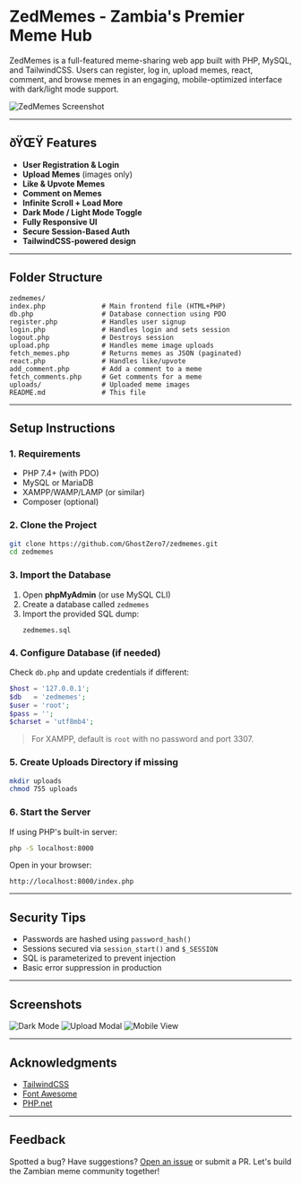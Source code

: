 # ZedMemes - Zambia's Premier Meme Hub

ZedMemes is a full-featured meme-sharing web app built with PHP, MySQL, and TailwindCSS. Users can register, log in, upload memes, react, comment, and browse memes in an engaging, mobile-optimized interface with dark/light mode support.

![ZedMemes Screenshot](screenshot.png)

---

## ðŸŒŸ Features

- **User Registration & Login**
- **Upload Memes** (images only)
- **Like & Upvote Memes**
- **Comment on Memes**
- **Infinite Scroll + Load More**
- **Dark Mode / Light Mode Toggle**
- **Fully Responsive UI**
- **Secure Session-Based Auth**
- **TailwindCSS-powered design**

---

## Folder Structure

```
zedmemes/
index.php              # Main frontend file (HTML+PHP)
db.php                 # Database connection using PDO
register.php           # Handles user signup
login.php              # Handles login and sets session
logout.php             # Destroys session
upload.php             # Handles meme image uploads
fetch_memes.php        # Returns memes as JSON (paginated)
react.php              # Handles like/upvote
add_comment.php        # Add a comment to a meme
fetch_comments.php     # Get comments for a meme
uploads/               # Uploaded meme images
README.md              # This file
```

---

## Setup Instructions

### 1. Requirements
- PHP 7.4+ (with PDO)
- MySQL or MariaDB
- XAMPP/WAMP/LAMP (or similar)
- Composer (optional)

### 2. Clone the Project

```bash
git clone https://github.com/GhostZero7/zedmemes.git
cd zedmemes
```

### 3. Import the Database

1. Open **phpMyAdmin** (or use MySQL CLI)
2. Create a database called `zedmemes`
3. Import the provided SQL dump:
   ```
   zedmemes.sql
   ```

### 4. Configure Database (if needed)

Check `db.php` and update credentials if different:

```php
$host = '127.0.0.1';
$db   = 'zedmemes';
$user = 'root';
$pass = '';
$charset = 'utf8mb4';
```

> For XAMPP, default is `root` with no password and port 3307.

### 5. Create Uploads Directory if missing

```bash
mkdir uploads
chmod 755 uploads
```

### 6. Start the Server

If using PHP's built-in server:

```bash
php -S localhost:8000
```

Open in your browser:

```
http://localhost:8000/index.php
```

---

## Security Tips

- Passwords are hashed using `password_hash()`
- Sessions secured via `session_start()` and `$_SESSION`
- SQL is parameterized to prevent injection
- Basic error suppression in production

---

## Screenshots

![Dark Mode](screenshots/dark-mode.png)
![Upload Modal](screenshots/upload.png)
![Mobile View](screenshots/mobile.png)

---

## Acknowledgments

- [TailwindCSS](https://tailwindcss.com)
- [Font Awesome](https://fontawesome.com)
- [PHP.net](https://www.php.net)

---

## Feedback

Spotted a bug? Have suggestions? [Open an issue](https://github.com/GhostZero7/zedmemes/issues) or submit a PR. Let's build the Zambian meme community together!
